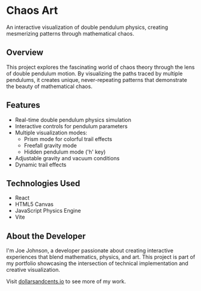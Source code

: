 # Chaos Art

An interactive visualization of double pendulum physics, creating mesmerizing patterns through mathematical chaos.

## Overview

This project explores the fascinating world of chaos theory through the lens of double pendulum motion. By visualizing the paths traced by multiple pendulums, it creates unique, never-repeating patterns that demonstrate the beauty of mathematical chaos.

## Features

- Real-time double pendulum physics simulation
- Interactive controls for pendulum parameters
- Multiple visualization modes:
  - Prism mode for colorful trail effects
  - Freefall gravity mode
  - Hidden pendulum mode ('h' key)
- Adjustable gravity and vacuum conditions
- Dynamic trail effects

## Technologies Used

- React
- HTML5 Canvas
- JavaScript Physics Engine
- Vite



## About the Developer

I'm Joe Johnson, a developer passionate about creating interactive experiences that blend mathematics, physics, and art. This project is part of my portfolio showcasing the intersection of technical implementation and creative visualization.

Visit [dollarsandcents.io](https://dollarsandcents.io) to see more of my work.


